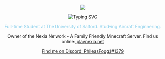 <p align="center">
  <img src="https://avatars.githubusercontent.com/u/76670678?s=400&u=46adf4fbee62843a5028279a6b38a3eee890f24a&v=4"/>
</p>

<p align="center" href="https://git.io/typing-svg"><img src="https://readme-typing-svg.demolab.com?font=Lobster&pause=5&color=87CEEB&center=true&vCenter=true&width=435&lines=You'll Never Walk Alone" alt="Typing SVG" />
  
<p align="center" style="color:87CEEB">
  Full-time Student at The University of Salford. Studying Aircraft Enginnering. 
</p>
<p align="center">
  Owner of the Nexia Network - A Family Friendly Minecraft Server. Find us online:<a href="https://playnexia.net"> playnexia.net
</p>
<p align="center">
  Find me on Discord: PhileasFogg3#1379
</p> 
